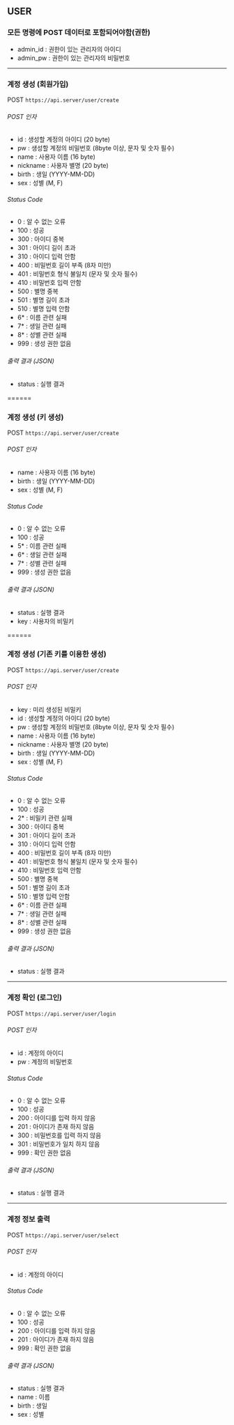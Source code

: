 ## USER

### 모든 명령에 POST 데이터로 포함되어야함(권한)
* admin_id : 권한이 있는 관리자의 아이디
* admin_pw : 권한이 있는 관리자의 비밀번호

------

### 계정 생성 (회원가입)
POST ` https://api.server/user/create `

###### POST 인자
* id : 생성할 계정의 아이디 (20 byte)
* pw : 생성할 계정의 비밀번호 (8byte 이상, 문자 및 숫자 필수)
* name : 사용자 이름 (16 byte)
* nickname : 사용자 별명 (20 byte)
* birth : 생일 (YYYY-MM-DD)
* sex : 성별 (M, F)

###### Status Code
* 0 : 알 수 없는 오류
* 100 : 성공
* 300 : 아이디 중복
* 301 : 아이디 길이 초과
* 310 : 아이디 입력 안함
* 400 : 비밀번호 길이 부족 (8자 미만)
* 401 : 비밀번호 형식 불일치 (문자 및 숫자 필수)
* 410 : 비밀번호 입력 안함
* 500 : 별명 중복
* 501 : 별명 길이 초과
* 510 : 별명 입력 안함
* 6* : 이름 관련 실패
* 7* : 생일 관련 실패
* 8* : 성별 관련 실패
* 999 : 생성 권한 없음

###### 출력 결과 (JSON)
* status : 실행 결과

======

### 계정 생성 (키 생성)
POST ` https://api.server/user/create `

###### POST 인자
* name : 사용자 이름 (16 byte)
* birth : 생일 (YYYY-MM-DD)
* sex : 성별 (M, F)

###### Status Code
* 0 : 알 수 없는 오류
* 100 : 성공
* 5* : 이름 관련 실패
* 6* : 생일 관련 실패
* 7* : 성별 관련 실패
* 999 : 생성 권한 없음

###### 출력 결과 (JSON)
* status : 실행 결과
* key : 사용자의 비밀키

======

### 계정 생성 (기존 키를 이용한 생성)
POST ` https://api.server/user/create `

###### POST 인자
* key : 미리 생성된 비밀키
* id : 생성할 계정의 아이디 (20 byte)
* pw : 생성할 계정의 비밀번호 (8byte 이상, 문자 및 숫자 필수)
* name : 사용자 이름 (16 byte)
* nickname : 사용자 별명 (20 byte)
* birth : 생일 (YYYY-MM-DD)
* sex : 성별 (M, F)

###### Status Code
* 0 : 알 수 없는 오류
* 100 : 성공
* 2* : 비밀키 관련 실패
* 300 : 아이디 중복
* 301 : 아이디 길이 초과
* 310 : 아이디 입력 안함
* 400 : 비밀번호 길이 부족 (8자 미만)
* 401 : 비밀번호 형식 불일치 (문자 및 숫자 필수)
* 410 : 비밀번호 입력 안함
* 500 : 별명 중복
* 501 : 별명 길이 초과
* 510 : 별명 입력 안함
* 6* : 이름 관련 실패
* 7* : 생일 관련 실패
* 8* : 성별 관련 실패
* 999 : 생성 권한 없음

###### 출력 결과 (JSON)
* status : 실행 결과

------

### 계정 확인 (로그인)
POST ` https://api.server/user/login `

###### POST 인자
* id : 계정의 아이디
* pw : 계정의 비밀번호

###### Status Code
* 0 : 알 수 없는 오류
* 100 : 성공
* 200 : 아이디를 입력 하지 않음
* 201 : 아이디가 존재 하지 않음
* 300 : 비밀번호를 입력 하지 않음
* 301 : 비밀번호가 일치 하지 않음
* 999 : 확인 권한 없음

###### 출력 결과 (JSON)
* status : 실행 결과

------

### 계정 정보 출력
POST ` https://api.server/user/select `

###### POST 인자
* id : 계정의 아이디

###### Status Code
* 0 : 알 수 없는 오류
* 100 : 성공
* 200 : 아이디를 입력 하지 않음
* 201 : 아이디가 존재 하지 않음
* 999 : 확인 권한 없음

###### 출력 결과 (JSON)
* status : 실행 결과
* name : 이름
* birth : 생일
* sex : 성별
